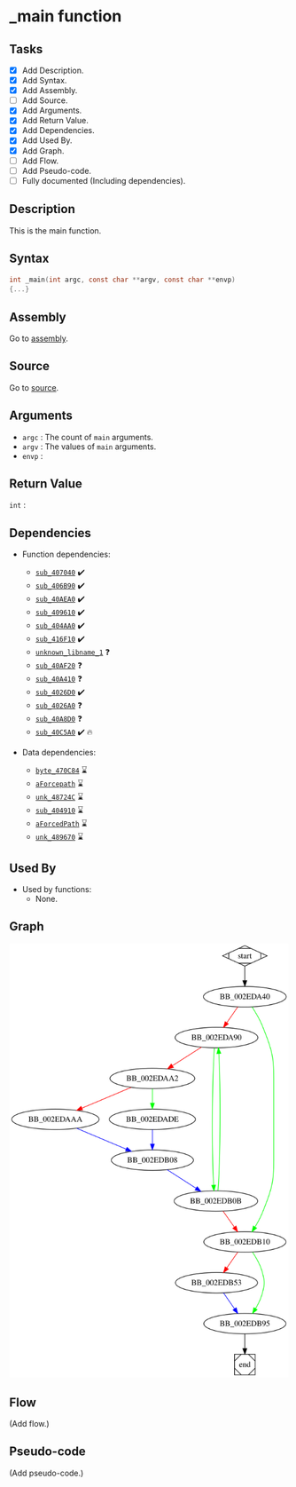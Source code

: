 # \_main function

## Tasks

- [X] Add Description.
- [X] Add Syntax.
- [X] Add Assembly.
- [ ] Add Source.
- [X] Add Arguments.
- [X] Add Return Value.
- [X] Add Dependencies.
- [X] Add Used By.
- [X] Add Graph.
- [ ] Add Flow.
- [ ] Add Pseudo-code.
- [ ] Fully documented (Including dependencies).

## Description

This is the main function.

## Syntax

```c
int _main(int argc, const char **argv, const char **envp)
{...}
```

## Assembly

Go to [assembly](../asm/_main.asm).

## Source

Go to [source](../cc/_main.cc).

## Arguments

* `argc` : The count of `main` arguments.
* `argv` : The values of `main` arguments.
* `envp` : 

## Return Value

`int` : 

## Dependencies

* Function dependencies:
  * [`sub_407040`](sub_407040.md) ✔️
  * [`sub_406B90`](sub_406B90.md) ✔️
  * [`sub_40AEA0`](sub_40AEA0.md) ✔️
  * [`sub_409610`](sub_409610.md) ✔️
  * [`sub_404AA0`](sub_404AA0.md) ✔️
  * [`sub_416F10`](sub_416F10.md) ✔️
  * [`unknown_libname_1`](unknown_libname_1.md) ❓
  * [`sub_40AF20`](sub_40AF20.md) ❓
  * [`sub_40A410`](sub_40A410.md) ❓
  * [`sub_4026D0`](sub_4026D0.md) ✔️
  * [`sub_4026A0`](sub_4026A0.md) ❓
  * [`sub_40A8D0`](sub_40A8D0.md) ❓
  * [`sub_40C5A0`](sub_40C5A0.md) ✔️ 🔥

* Data dependencies:
  * [`byte_470C84`](byte_470C84.md) ⌛
  * [`aForcepath`](aForcepath.md) ⌛
  * [`unk_48724C`](unk_48724C.md) ⌛
  * [`sub_404910`](sub_404910.md) ⌛
  * [`aForcedPath`](aForcedPath.md) ⌛
  * [`unk_489670`](unk_489670.md) ⌛

## Used By

* Used by functions:
  * None.


## Graph

![\_main Graph](../svg/_main.svg "_main Graph")


## Flow

(Add flow.)

## Pseudo-code

(Add pseudo-code.)

